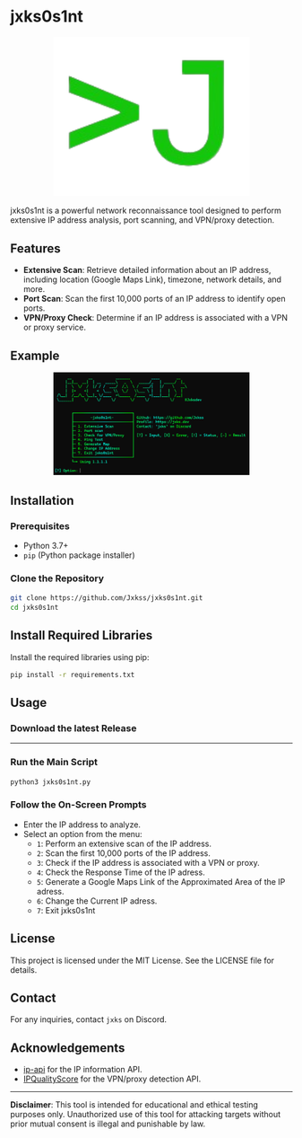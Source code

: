 # jxks0s1nt
<p align="center">
  <img src="https://github.com/Jxkss/jxks0s1nt/blob/main/Assets/jxks0s1nt.png" width="350" title="jxks0s1nt">
</p>
jxks0s1nt is a powerful network reconnaissance tool designed to perform extensive IP address analysis, port scanning, and VPN/proxy detection.

## Features

- **Extensive Scan**: Retrieve detailed information about an IP address, including location (Google Maps Link), timezone, network details, and more.
- **Port Scan**: Scan the first 10,000 ports of an IP address to identify open ports.
- **VPN/Proxy Check**: Determine if an IP address is associated with a VPN or proxy service.

## Example
<p align="center">
  <img src="https://raw.githubusercontent.com/Jxkss/jxks0s1nt/main/Assets/thumbnail.png" width="350" title="jxks0s1nt">
</p>

## Installation

### Prerequisites

- Python 3.7+
- `pip` (Python package installer)

### Clone the Repository

```bash
git clone https://github.com/Jxkss/jxks0s1nt.git
cd jxks0s1nt
```

## Install Required Libraries

Install the required libraries using pip:

```bash
pip install -r requirements.txt
```

## Usage

### Download the latest Release

---

### Run the Main Script

```bash
python3 jxks0s1nt.py
```
### Follow the On-Screen Prompts

- Enter the IP address to analyze.
- Select an option from the menu:
  - `1`: Perform an extensive scan of the IP address.
  - `2`: Scan the first 10,000 ports of the IP address.
  - `3`: Check if the IP address is associated with a VPN or proxy.
  - `4`: Check the Response Time of the IP adress.
  - `5`: Generate a Google Maps Link of the Approximated Area of the IP adress.
  - `6`: Change the Current IP adress.
  - `7`: Exit jxks0s1nt
  
## License

This project is licensed under the MIT License. See the LICENSE file for details.

## Contact

For any inquiries, contact `jxks` on Discord.

## Acknowledgements

- [ip-api](https://ip-api.com/) for the IP information API.
- [IPQualityScore](https://ipqualityscore.com/) for the VPN/proxy detection API.

---

**Disclaimer**: This tool is intended for educational and ethical testing purposes only. Unauthorized use of this tool for attacking targets without prior mutual consent is illegal and punishable by law.
